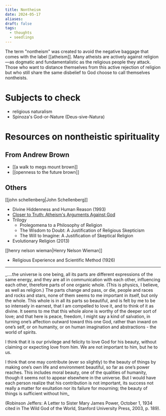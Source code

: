 ```yaml
---
title: Nontheism
date: 2024-05-17
aliases: 
draft: false
tags:
  - thoughts
  - seedlings
---
```

The term "nontheism" was created to avoid the negative baggage that comes with the label [[atheism]]. Many atheists are actively against religion—as dogmatic and fundamentalistic as the religious people they attack. Those who want to distance themselves from this active rejection of religion but who still share the same disbelief to God choose to call themselves nontheists.

# Subjects to check

- religious naturalism
- Spinoza's God-or-Nature (Deus-sive-Natura)

# Resources on nontheistic spirituality

## From Andrew Brown

- [[a walk to megs mount brown]]
- [[openness to the future brown]]

## Others

[[john schellenberg|John Schellenberg]]

- Divine Hiddenness and Human Reason (1993)
- [Closer to Truth: Atheism's Arguments Against God](https://closertotruth.com/video/schjo-005/?referrer=7947)
- Trilogy
	- Prolegomena to a Philosophy of Religion
	- The Wisdom to Doubt: A Justification of Religious Skepticism
	- The Will to Imagine: A Justification of Skeptical Religion
- Evolutionary Religion (2013)

[[henry nelson wieman|Henry Nelson Wieman]]

- Religious Experience and Scientific Method (1926)

***
_....the universe is one being, all its parts are different expressions of the same energy, and they are all in communication with each other, influencing each other, therefore parts of one organic whole. (This is physics, I believe, as well as religion.) The parts change and pass, or die, people and races and rocks and stars, none of them seems to me important in itself, but only the whole. This whole is in all its parts so beautiful, and is felt by me to be so intensely in earnest, that I am compelled to love it, and to think of it as divine. It seems to me that this whole alone is worthy of the deeper sort of love; and that here is peace, freedom, I might say a kind of salvation, in turning one’s affection outward toward this one God, rather than inward on one’s self, or on humanity, or on human imagination and abstractions - the world of spirits.  
  
I think that it is our privilege and felicity to love God for his beauty, without claiming or expecting love from him. We are not important to him, but he to us.  
  
I think that one may contribute (ever so slightly) to the beauty of things by making one’s own life and environment beautiful, so far as one’s power reaches. This includes moral beauty, one of the qualities of humanity, though it seems not to appear elsewhere in the universe. But I would have each person realize that his contribution is not important, its success not really a matter for exultation nor its failure for mourning; the beauty of things is sufficient without him_  
  
(Robinson Jeffers: A Letter to Sister Mary James Power, October 1, 1934 cited in The Wild God of the World, Stanford University Press, 2003, p. 189).